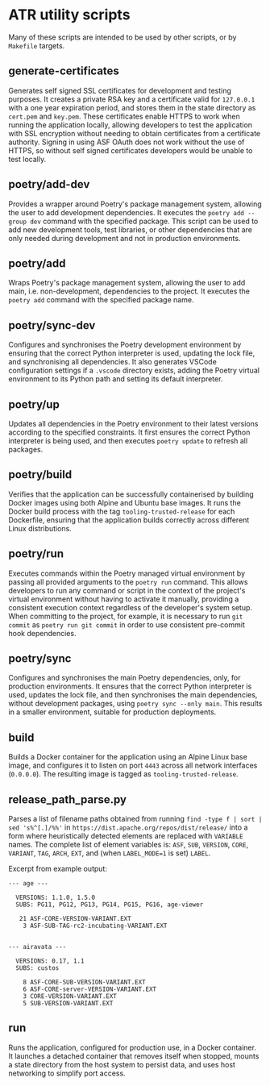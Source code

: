 # ATR utility scripts

Many of these scripts are intended to be used by other scripts, or by `Makefile` targets.

## generate-certificates

Generates self signed SSL certificates for development and testing purposes. It creates a private RSA key and a certificate valid for `127.0.0.1` with a one year expiration period, and stores them in the state directory as `cert.pem` and `key.pem`. These certificates enable HTTPS to work when running the application locally, allowing developers to test the application with SSL encryption without needing to obtain certificates from a certificate authority. Signing in using ASF OAuth does not work without the use of HTTPS, so without self signed certificates developers would be unable to test locally.

## poetry/add-dev

Provides a wrapper around Poetry's package management system, allowing the user to add development dependencies. It executes the `poetry add --group dev` command with the specified package. This script can be used to add new development tools, test libraries, or other dependencies that are only needed during development and not in production environments.

## poetry/add

Wraps Poetry's package management system, allowing the user to add main, i.e. non-development, dependencies to the project. It executes the `poetry add` command with the specified package name.

## poetry/sync-dev

Configures and synchronises the Poetry development environment by ensuring that the correct Python interpreter is used, updating the lock file, and synchronising all dependencies. It also generates VSCode configuration settings if a `.vscode` directory exists, adding the Poetry virtual environment to its Python path and setting its default interpreter.

## poetry/up

Updates all dependencies in the Poetry environment to their latest versions according to the specified constraints. It first ensures the correct Python interpreter is being used, and then executes `poetry update` to refresh all packages.

## poetry/build

Verifies that the application can be successfully containerised by building Docker images using both Alpine and Ubuntu base images. It runs the Docker build process with the tag `tooling-trusted-release` for each Dockerfile, ensuring that the application builds correctly across different Linux distributions.

## poetry/run

Executes commands within the Poetry managed virtual environment by passing all provided arguments to the `poetry run` command. This allows developers to run any command or script in the context of the project's virtual environment without having to activate it manually, providing a consistent execution context regardless of the developer's system setup. When committing to the project, for example, it is necessary to run `git commit` as `poetry run git commit` in order to use consistent pre-commit hook dependencies.

## poetry/sync

Configures and synchronises the main Poetry dependencies, only, for production environments. It ensures that the correct Python interpreter is used, updates the lock file, and then synchronises the main dependencies, without development packages, using `poetry sync --only main`. This results in a smaller environment, suitable for production deployments.

## build

Builds a Docker container for the application using an Alpine Linux base image, and configures it to listen on port `4443` across all network interfaces (`0.0.0.0`). The resulting image is tagged as `tooling-trusted-release`.


## release\_path\_parse.py

Parses a list of filename paths obtained from running `find -type f | sort | sed 's%^[.]/%%'` in `https://dist.apache.org/repos/dist/release/` into a form where heuristically detected elements are replaced with `VARIABLE` names. The complete list of element variables is: `ASF`, `SUB`, `VERSION`, `CORE`, `VARIANT`, `TAG`, `ARCH`, `EXT`, and (when `LABEL_MODE=1` is set) `LABEL`.

Excerpt from example output:

```
--- age ---

  VERSIONS: 1.1.0, 1.5.0
  SUBS: PG11, PG12, PG13, PG14, PG15, PG16, age-viewer

   21 ASF-CORE-VERSION-VARIANT.EXT
    3 ASF-SUB-TAG-rc2-incubating-VARIANT.EXT


--- airavata ---

  VERSIONS: 0.17, 1.1
  SUBS: custos

    8 ASF-CORE-SUB-VERSION-VARIANT.EXT
    6 ASF-CORE-server-VERSION-VARIANT.EXT
    3 CORE-VERSION-VARIANT.EXT
    5 SUB-VERSION-VARIANT.EXT
```

## run

Runs the application, configured for production use, in a Docker container. It launches a detached container that removes itself when stopped, mounts a state directory from the host system to persist data, and uses host networking to simplify port access.
